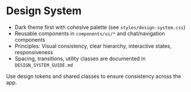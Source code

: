 # Design System

- Dark theme first with cohesive palette (see `styles/design-system.css`)
- Reusable components in `components/ui/*` and chat/navigation components
- Principles: Visual consistency, clear hierarchy, interactive states, responsiveness
- Spacing, transitions, utility classes are documented in `DESIGN_SYSTEM_GUIDE.md`

Use design tokens and shared classes to ensure consistency across the app.